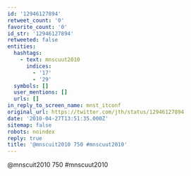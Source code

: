 ```yaml
---
id: '12946127894'
retweet_count: '0'
favorite_count: '0'
id_str: '12946127894'
retweeted: false
entities:
  hashtags:
    - text: mnscuut2010
      indices:
        - '17'
        - '29'
  symbols: []
  user_mentions: []
  urls: []
in_reply_to_screen_name: mnst_itconf
original_url: https://twitter.com/jth/status/12946127894
date: '2010-04-27T13:51:35.000Z'
sitemap: false
robots: noindex
reply: true
title: '@mnscuit2010 750 #mnscuut2010'
---
```


@mnscuit2010 750 #mnscuut2010